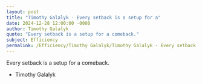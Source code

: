 ```yaml
---
layout: post
title: "Timothy Galalyk - Every setback is a setup for a"
date: 2024-12-28 12:00:00 -0000
author: Timothy Galalyk
quote: "Every setback is a setup for a comeback."
subject: Efficiency
permalink: /Efficiency/Timothy Galalyk/Timothy Galalyk - Every setback is a setup for a
---
```


Every setback is a setup for a comeback.

- Timothy Galalyk
